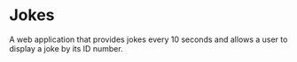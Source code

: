 # Jokes

A web application that provides jokes every 10 seconds and allows a user to display a joke by its ID number.